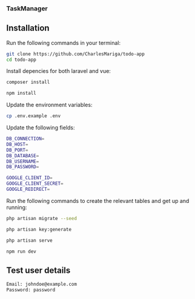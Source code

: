 ### TaskManager

## Installation

Run the following commands in your terminal:

```bash
git clone https://github.com/CharlesMariga/todo-app
cd todo-app
```

Install depencies for both laravel and vue:

```bash
composer install
```

```bash
npm install
```

Update the environment variables:

```bash
cp .env.example .env
```

Update the following fields:

```bash
DB_CONNECTION=
DB_HOST=
DB_PORT=
DB_DATABASE=
DB_USERNAME=
DB_PASSWORD=

GOOGLE_CLIENT_ID=
GOOGLE_CLIENT_SECRET=
GOOGLE_REDIRECT=
```

Run the following commands to create the relevant tables and get up and running:

```bash
php artisan migrate --seed

php artisan key:generate

php artisan serve

npm run dev
```

## Test user details

```bash
Email: johndoe@example.com
Password: password
```
